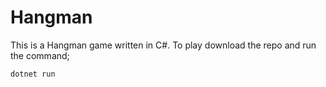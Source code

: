 # Hangman 

This is a Hangman game written in C#. To play download the repo and run the command;
```
dotnet run
```
